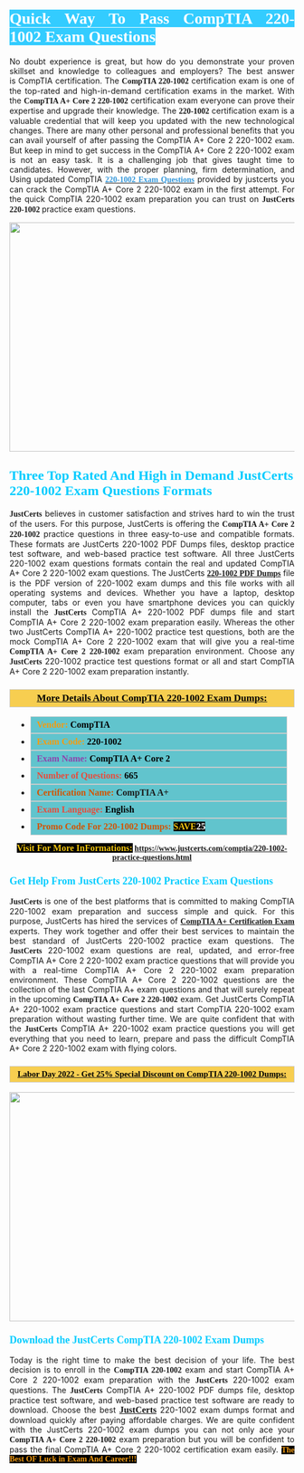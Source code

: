 <h1 style="text-align: justify;"><span style="color:#ffffff;"><span style="font-family:Georgia,serif;"><strong><span style="background-color:#33ccff;">Quick Way To Pass CompTIA 220-1002 Exam Questions</span></strong></span></span></h1>

<p style="text-align: justify;">No doubt experience is great, but how do you demonstrate your proven skillset and knowledge to colleagues and employers? The best answer is CompTIA certification. The <span style="font-family:Georgia,serif;"><strong>CompTIA 220-1002</strong></span> certification exam is one of the top-rated and high-in-demand certification exams in the market. With the <span style="font-family:Georgia,serif;"><strong>CompTIA A+ Core 2 220-1002</strong></span> certification exam everyone can prove their expertise and upgrade their knowledge. The <span style="font-family:Georgia,serif;"><strong> 220-1002</strong></span> certification exam is a valuable credential that will keep you updated with the new technological changes. There are many other personal and professional benefits that you can avail yourself of after passing the CompTIA A+ Core 2 <span style="text-align:justify;">220-1002 </span><span style="color:#000000;"><span style="font-size:14px;"><span style="font-family:Georgia,serif;">exam</span></span></span>. But keep in mind to get success in the CompTIA A+ Core 2 220-1002 exam is not an easy task. It is a challenging job that gives taught time to candidates. However, with the proper planning, firm determination, and Using updated CompTIA <span style="font-family:Georgia,serif;"><span style="font-size:14px;"><a href="https://www.justcerts.com/comptia/220-1002-practice-questions.html"><span style="color:#3498db;"><strong>220-1002 Exam Questions</strong></span></a></span></span> provided by justcerts you can crack the CompTIA A+ Core 2 220-1002 exam in the first attempt. For the quick CompTIA 220-1002 exam preparation you can trust on <span style="font-family:Georgia,serif;"><strong>JustCerts 220-1002 </strong></span>practice exam questions.</p>

<p style="text-align: center;"><a href="https://www.justcerts.com/comptia/220-1002-practice-questions.html"><img alt="" src="https://i.imgur.com/3zmepCe.jpg" style="width: 720px; height: 405px;" /></a></p>

<h2 style="margin-right:0in; margin-left:0in"><span style="color:#00ccff;"><span style="font-family:Georgia,serif;"><strong><span style="font-size:18pt">Three Top Rated And High in Demand JustCerts 220-1002 Exam Questions Formats</span></strong></span></span></h2>

<p style="text-align: justify;"><span style="font-size:14px;"><span style="font-family:Georgia,serif;"><strong>JustCerts</strong></span></span> believes in customer satisfaction and strives hard to win the trust of the users. For this purpose, JustCerts is offering the <span style="font-family:Georgia,serif;"><strong>CompTIA A+ Core 2 220-1002</strong></span> practice questions in three easy-to-use and compatible formats. These formats are JustCerts 220-1002 PDF Dumps files, desktop practice test software, and web-based practice test software. All three JustCerts 220-1002 exam questions formats contain the real and updated CompTIA A+ Core 2 220-1002 exam questions. The JustCerts <a href="https://www.justcerts.com/comptia/220-1002-practice-questions.html"><span style="font-size:14px;"><span style="font-family:Georgia,serif;"><strong>220-1002 PDF Dumps</strong></span></span></a> file is the PDF version of 220-1002 exam dumps and this file works with all operating systems and devices. Whether you have a laptop, desktop computer, tabs or even you have smartphone devices you can quickly install the <span style="font-size:14px;"><span style="font-family:Georgia,serif;"><strong>JustCerts</strong></span></span> CompTIA A+ 220-1002 PDF dumps file and start CompTIA A+ Core 2 220-1002 exam preparation easily. Whereas the other two JustCerts CompTIA A+ 220-1002 practice test questions, both are the mock CompTIA A+ Core 2 220-1002 exam that will give you a real-time <span style="font-family:Georgia,serif;"><strong>CompTIA A+ Core 2 220-1002</strong></span> exam preparation environment. Choose any <span style="font-family:Georgia,serif;"><span style="font-size:14px;"><strong>JustCerts</strong></span></span> 220-1002 practice test questions format or all and start CompTIA A+ Core 2 220-1002 exam preparation instantly.</p>

<h3 style="background: #f7ce50; border: 1px solid rgb(204, 204, 204); padding: 5px 10px; text-align: center;"><span style="font-family:Georgia,serif;"><u><u><span style="color:#000000;"><span style="font-size:11pt"><span style="line-height:normal"><b><span style="font-size:13.0pt"><span cambria="">More Details About CompTIA 220-1002 Exam Dumps:</span></span></b></span></span></span></u></u></span></h3>

<ul>
	<li style="margin:0cm 10pt">
	<div style="background:#61c4cd; border: 1px solid rgb(204, 204, 204); padding: 5px 10px; text-align: justify;"><span style="font-family:Georgia,serif;"><span style="font-size:11pt"><span style="line-height:normal"><b><span style="font-size:12.0pt"><span new="" roman="" times=""><span style="color:#f39c12;">Vendor:</span> <span style="color:#000000;">CompTIA</span></span></span></b></span></span></span></div>
	</li>
	<li style="margin:0cm 10pt">
	<div style="background: #61c4cd; border: 1px solid rgb(204, 204, 204); padding: 5px 10px; text-align: justify;"><span style="font-family:Georgia,serif;"><span style="font-size:11pt"><span style="line-height:normal"><b><span style="font-size:12.0pt"><span new="" roman="" times=""><span style="color:#f39c12;">Exam Code:</span> <span style="color:#000000;">220-1002</span></span></span></b></span></span></span></div>
	</li>
	<li style="margin:0cm 10pt">
	<div style="background: #61c4cd; border: 1px solid rgb(204, 204, 204); padding: 5px 10px; text-align: justify;"><span style="font-family:Georgia,serif;"><span style="font-size:11pt"><span style="line-height:normal"><b><span style="font-size:12.0pt"><span new="" roman="" times=""><span style="color:#8e44ad;">Exam Name:</span> <span style="color:#000000;">CompTIA A+ Core 2</span></span></span></b></span></span></span></div>
	</li>
	<li style="margin:0cm 10pt">
	<div style="background: #61c4cd; border: 1px solid rgb(204, 204, 204); padding: 5px 10px;"><span style="font-family:Georgia,serif;"><span style="font-size:11pt"><span style="line-height:normal"><b><span style="font-size:12.0pt"><span new="" roman="" times=""><span style="color:#e74c3c;">Number of Questions:</span><span style="color:#000000;"><span style="color:#f1c40f;"> </span>665</span></span></span></b></span></span></span></div>
	</li>
	<li style="margin:0cm 10pt">
	<div style="background: #61c4cd; border: 1px solid rgb(204, 204, 204); padding: 5px 10px; text-align: justify;"><span style="font-family:Georgia,serif;"><span style="font-size:11pt"><span style="line-height:normal"><b><span style="font-size:12.0pt"><span new="" roman="" times=""><span style="color:#d35400;">Certification Name:</span> CompTIA A+</span></span></b></span></span></span></div>
	</li>
	<li style="margin:0cm 10pt">
	<div style="background: #61c4cd; border: 1px solid rgb(204, 204, 204); padding: 5px 10px; text-align: justify;"><span style="font-family:Georgia,serif;"><span style="font-size:11pt"><span style="line-height:normal"><b><span style="font-size:12.0pt"><span new="" roman="" times=""><span style="color:#e74c3c;">Exam Language:</span> <span style="color:#000000;">English</span></span></span></b></span></span></span></div>
	</li>
	<li style="margin:0cm 10pt">
	<div style="background: #61c4cd; border: 1px solid rgb(204, 204, 204); padding: 5px 10px;"><span style="font-family:Georgia,serif;"><span style="font-size:11pt"><span style="line-height:normal"><b><span style="font-size:12.0pt"><span new="" roman="" times=""><span style="color:#d35400;">Promo Code For 220-1002 Dumps:</span><span style="color:#f1c40f;"> <span style="background-color:#000000;">SAVE</span></span><span style="color:#ffffff;"><span style="background-color:#000000;">25</span></span></span></span></b></span></span></span></div>
	</li>
</ul>

<p style="text-align: center;"><span style="font-family:Georgia,serif;"><strong><span style="font-size:16px;"><span style="color:#f1c40f;"><span style="background-color:#000000;">Visit For More InFormations:</span></span></span> <a href="https://www.justcerts.com/comptia/220-1002-practice-questions.html">https://www.justcerts.com/comptia/220-1002-practice-questions.html</a></strong></span></p>

<h3 style="margin-right:0in; margin-left:0in"><span style="color:#00ccff;"><span style="font-family:Georgia,serif;"><strong><span style="font-size:13.5pt">Get Help From JustCerts 220-1002 Practice Exam Questions</span></strong></span></span></h3>

<p style="text-align: justify;"><span style="font-size:14px;"><span style="font-family:Georgia,serif;"><strong>JustCerts</strong></span></span> is one of the best platforms that is committed to making CompTIA 220-1002 exam preparation and success simple and quick. For this purpose, JustCerts has hired the services of <a href="https://www.justcerts.com/comptia/comptia-a-certification-exams.html"><span style="font-family:Georgia,serif;"><strong>CompTIA A+ Certification Exam</strong></span></a> experts. They work together and offer their best services to maintain the best standard of JustCerts 220-1002 practice exam questions. The <span style="font-size:14px;"><span style="font-family:Georgia,serif;"><strong>JustCerts</strong></span></span> 220-1002 exam questions are real, updated, and error-free CompTIA A+ Core 2 220-1002 exam practice questions that will provide you with a real-time CompTIA A+ Core 2 220-1002 exam preparation environment. These CompTIA A+ Core 2 220-1002 questions are the collection of the last CompTIA A+ exam questions and that will surely repeat in the upcoming <span style="font-family:Georgia,serif;"><strong>CompTIA A+ Core 2 220-1002</strong></span> exam. Get JustCerts CompTIA A+ 220-1002 exam practice questions and start CompTIA 220-1002 exam preparation without wasting further time. We are quite confident that with the <span style="font-size:14px;"><span style="font-family:Georgia,serif;"><strong>JustCerts</strong></span></span> CompTIA A+ 220-1002 exam practice questions you will get everything that you need to learn, prepare and pass the difficult CompTIA A+ Core 2 220-1002 exam with flying colors.</p>

<h3 style="background: rgb(247, 206, 80); border: 1px solid rgb(204, 204, 204); padding: 5px 10px; text-align: center;"><span style="font-family:Georgia,serif;"><u><span style="color:#000000;"><span style="font-size:11pt;"><span style="line-height:normal;"><b><span cambria="">Labor Day 2022 - Get 25% Special Discount on CompTIA 220-1002 Dumps:</span></b></span></span></span></u></span></h3>

<p style="text-align: center;"><a href="https://www.justcerts.com/comptia/220-1002-practice-questions.html"><img alt="" src="https://i.imgur.com/fQyYzMS.jpg" style="width: 720px; height: 405px;" /></a></p>

<h3 style="margin-right:0in; margin-left:0in"><span style="color:#00ccff;"><span style="font-family:Georgia,serif;"><strong><span style="font-size:13.5pt">Download the JustCerts CompTIA 220-1002 Exam Dumps</span></strong></span></span></h3>

<p style="text-align: justify;">Today is the right time to make the best decision of your life. The best decision is to enroll in the <span style="font-family:Georgia,serif;"><strong>CompTIA 220-1002</strong></span> exam and start CompTIA A+ Core 2 220-1002 exam preparation with the <span style="font-family:Georgia,serif;"><strong>JustCerts</strong></span> 220-1002 exam questions. The <span style="font-family:Georgia,serif;"><strong>JustCerts</strong></span> CompTIA A+ 220-1002 PDF dumps file, desktop practice test software, and web-based practice test software are ready to download. Choose the best <a href="https://www.justcerts.com/"><span style="font-size:16px;"><span style="font-family:Georgia,serif;"><strong>JustCerts</strong></span></span></a> 220-1002 exam dumps format and download quickly after paying affordable charges. We are quite confident with the JustCerts 220-1002 exam dumps you can not only ace your <span style="font-family:Georgia,serif;"><strong>CompTIA A+ Core 2 220-1002</strong></span> exam preparation but you will be confident to pass the final CompTIA A+ Core 2 220-1002 certification exam easily. <span style="color:#f39c12;"><span style="font-size:14px;"><strong><span style="font-family:Georgia,serif;"><span style="background-color:#000000;">The Best OF Luck in Exam And Career!!!</span></span></strong></span></span></p>
